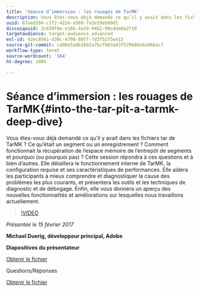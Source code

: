 ```yaml
---
title: 'Séance d’immersion : les rouages de TarMK'
description: Vous êtes-vous déjà demandé ce qu’il y avait dans les fichiers tar de TarMK ? Ce qu’était un segment ou un enregistrement ? Comment fonctionnait la récupération de l’espace mémoire de l’entrepôt de segments et pourquoi (ou pourquoi pas) ? Cette session répond à ces questions et à bien d’autres.
uuid: 67aed294-c1f2-422e-a568-7a2e19eb60d1
discoiquuid: 3c650f0e-e16b-4a18-9462-90cdde8a2f10
targetaudience: target-audience advanced
exl-id: 42ec8561-d39c-4798-88ff-7d3f5275ee13
source-git-commit: ca06e5a8b1602a7bcfb83a43f529680a5a96bacf
workflow-type: tm+mt
source-wordcount: '164'
ht-degree: 100%

---
```


# Séance d’immersion : les rouages de TarMK{#into-the-tar-pit-a-tarmk-deep-dive}

Vous êtes-vous déjà demandé ce qu’il y avait dans les fichiers tar de TarMK ? Ce qu’était un segment ou un enregistrement ? Comment fonctionnait la récupération de l’espace mémoire de l’entrepôt de segments et pourquoi (ou pourquoi pas) ? Cette session répondra à ces questions et à bien d’autres. Elle détaillera le fonctionnement interne de TarMK, la configuration requise et ses caractéristiques de performances. Elle aidera les participants à mieux comprendre et diagnostiquer la cause des problèmes les plus courants, et présentera les outils et les techniques de diagnostic et de débogage. Enfin, elle vous donnera un aperçu des nouvelles fonctionnalités et améliorations sur lesquelles nous travaillons actuellement.

>[!VIDEO](https://video.tv.adobe.com/v/19138/?quality=9)

*Présentée le 15 février 2017*

**Michael Duerig, développeur principal, Adobe**

**Diapositives du présentateur**

[Obtenir le fichier](assets/aem-gems-tarmk-deep-dive.pptx)

Questions/Réponses

[Obtenir le fichier](assets/aem-gems-qandas-tarmk-deep-dive.pdf)
<!--
[Get back to the Overview](https://helpx.adobe.com/experience-manager/kt/eseminars/gems/aem-index.html)
-->
